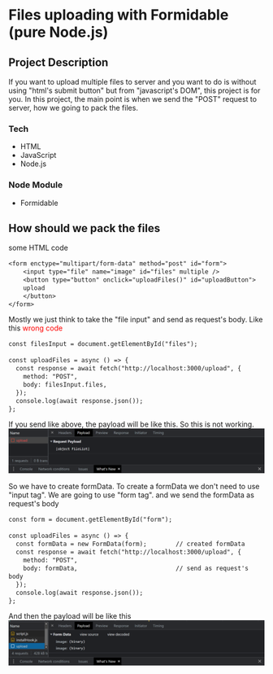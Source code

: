 # Files uploading with Formidable (pure Node.js)

## Project Description

If you want to upload multiple files to server and you want to do is without using "html's submit button" but from "javascript's DOM", this project is for you. In this project, the main point is when we send the "POST" request to server, how we going to pack the files.

### Tech

- HTML
- JavaScript
- Node.js

### Node Module

- Formidable

## How should we pack the files

some HTML code

```
<form enctype="multipart/form-data" method="post" id="form">
    <input type="file" name="image" id="files" multiple />
    <button type="button" onclick="uploadFiles()" id="uploadButton">
    upload
    </button>
</form>
```

Mostly we just think to take the "file input" and send as request's body. Like this
<span style="color:red">wrong code</span>

```
const filesInput = document.getElementById("files");

const uploadFiles = async () => {
  const response = await fetch("http://localhost:3000/upload", {
    method: "POST",
    body: filesInput.files,
  });
  console.log(await response.json());
};
```

If you send like above, the payload will be like this. So this is not working.
![wrong payload](<./public/Screenshot%20(71).png>)

So we have to create formData. To create a formData we don't need to use "input tag". We are going to use "form tag". and we send the formData as request's body

```
const form = document.getElementById("form");

const uploadFiles = async () => {
  const formData = new FormData(form);        // created formData
  const response = await fetch("http://localhost:3000/upload", {
    method: "POST",
    body: formData,                           // send as request's body
  });
  console.log(await response.json());
};

```

And then the payload will be like this
![Right payload](<./public/Screenshot%20(72).png>)
